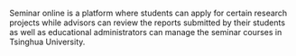 Seminar online is a platform where students can apply for certain research projects while advisors can review the reports submitted by their students as well as educational administrators can manage the seminar courses in Tsinghua University.